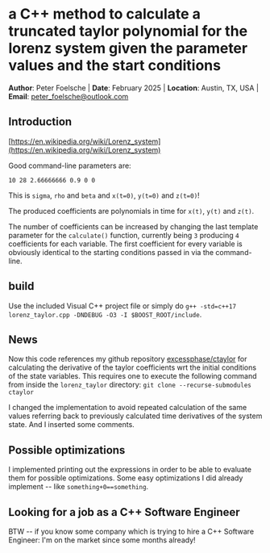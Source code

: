 # a C++ method to calculate a truncated taylor polynomial for the lorenz system given the parameter values and the start conditions


**Author**: Peter Foelsche |
**Date**: February 2025 |
**Location**: Austin, TX, USA |
**Email**: [peter_foelsche@outlook.com](mailto:peter_foelsche@outlook.com)

## Introduction

[https://en.wikipedia.org/wiki/Lorenz_system](https://en.wikipedia.org/wiki/Lorenz_system)

Good command-line parameters are:

`10 28 2.66666666 0.9 0 0`

This is `sigma`, `rho` and `beta` and `x(t=0)`, `y(t=0)` and `z(t=0)`!

The produced coefficients are polynomials in time for `x(t)`, `y(t)` and `z(t)`.

The number of coefficients can be increased by changing the last template parameter for the `calculate()` function, currently being `3` producing `4` coefficients for each variable. The first coefficient for every variable is obviously identical to the starting conditions passed in via the command-line.

## build

Use the included Visual C++ project file or simply do `g++ -std=c++17 lorenz_taylor.cpp -DNDEBUG -O3 -I $BOOST_ROOT/include`.

## News

Now this code references my github repository [excessphase/ctaylor](https://github.com/ExcessPhase/ctaylor) for calculating the derivative of the taylor coefficients wrt the initial conditions of the state variables. This requires one to execute the following command from inside the `lorenz_taylor` directory: `git clone --recurse-submodules ctaylor`


I changed the implementation to avoid repeated calculation of the same values referring back to previously calculated time derivatives of the system state.
And I inserted some comments.

## Possible optimizations

I implemented printing out the expressions in order to be able to evaluate them for possible optimizations.
Some easy optimizations I did already implement -- like `something+0==something`.

## Looking for a job as a C++ Software Engineer

BTW -- if you know some company which is trying to hire a C++ Software Engineer: I'm on the market since some months already!